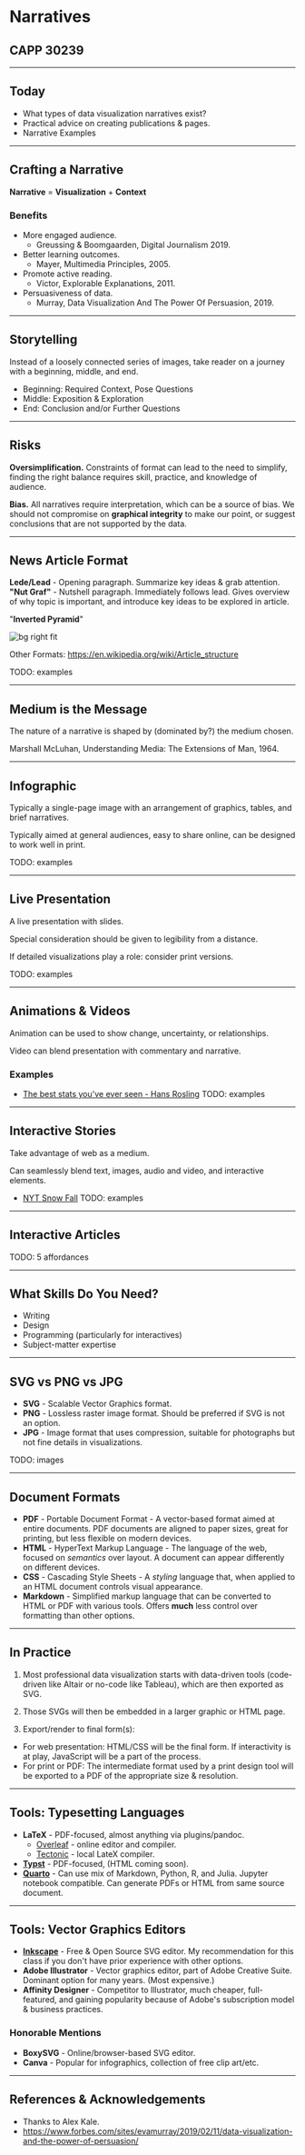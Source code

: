 # Narratives

## CAPP 30239

---

## Today

- What types of data visualization narratives exist?
- Practical advice on creating publications & pages.
- Narrative Examples

---

## Crafting a Narrative

**Narrative** = **Visualization** + **Context**

### Benefits

- More engaged audience.
    - Greussing & Boomgaarden, Digital Journalism 2019.
- Better learning outcomes.
    - Mayer, Multimedia Principles, 2005.
- Promote active reading.
    - Victor, Explorable Explanations, 2011.
- Persuasiveness of data.
    - Murray, Data Visualization And The Power Of Persuasion, 2019.

---

## Storytelling

Instead of a loosely connected series of images, take reader on a journey with a beginning, middle, and end.

- Beginning: Required Context, Pose Questions
- Middle: Exposition & Exploration
- End: Conclusion and/or Further Questions

---

## Risks

**Oversimplification.** Constraints of format can lead to the need to simplify, finding the right balance requires skill, practice, and knowledge of audience.

**Bias.** All narratives require interpretation, which can be a source of bias. We should not compromise on **graphical integrity** to make our point, or suggest conclusions that are not supported by the data.

---

## News Article Format

**Lede/Lead** - Opening paragraph. Summarize key ideas & grab attention.
**"Nut Graf"** - Nutshell paragraph. Immediately follows lead. Gives overview of why topic is important, and introduce key ideas to be explored in article.

"**Inverted Pyramid**"

![bg right fit](pyramid.svg)

Other Formats: <https://en.wikipedia.org/wiki/Article_structure>

TODO: examples

---

## Medium is the Message

The nature of a narrative is shaped by (dominated by?) the medium chosen.

Marshall McLuhan, Understanding Media: The Extensions of Man, 1964.

---

## Infographic

Typically a single-page image with an arrangement of graphics, tables, and brief narratives.

Typically aimed at general audiences, easy to share online, can be designed to work well in print.

TODO: examples

---

## Live Presentation

A live presentation with slides.

Special consideration should be given to legibility from a distance.

If detailed visualizations play a role: consider print versions.

TODO: examples

---

## Animations & Videos

Animation can be used to show change, uncertainty, or relationships.

Video can blend presentation with commentary and narrative.

### Examples

- [The best stats you've ever seen - Hans Rosling](https://www.ted.com/talks/hans_rosling_the_best_stats_you_ve_ever_seen?subtitle=en)
TODO: examples

---

## Interactive Stories

Take advantage of web as a medium.

Can seamlessly blend text, images, audio and video, and interactive elements.

- [NYT Snow Fall](https://www.nytimes.com/projects/2012/snow-fall/index.html#/?part=tunnel-creek)
TODO: examples

---

## Interactive Articles

TODO: 5 affordances

---

## What Skills Do You Need?

- Writing
- Design
- Programming (particularly for interactives)
- Subject-matter expertise

---

## SVG vs PNG vs JPG

- **SVG** - Scalable Vector Graphics format.
- **PNG** - Lossless raster image format. Should be preferred if SVG is not an option.
- **JPG** - Image format that uses compression, suitable for photographs but not fine details in visualizations.

TODO: images

---

## Document Formats

- **PDF** - Portable Document Format - A vector-based format aimed at entire documents. PDF documents are aligned to paper sizes, great for printing, but less flexible on modern devices.
- **HTML** - HyperText Markup Language - The language of the web, focused on *semantics* over layout. A document can appear differently on different devices.
- **CSS** - Cascading Style Sheets - A *styling* language that, when applied to an HTML document controls visual appearance.
- **Markdown** - Simplified markup language that can be converted to HTML or PDF with various tools. Offers **much** less control over formatting than other options.

---

## In Practice

1. Most professional data visualization starts with data-driven tools (code-driven like Altair or no-code like Tableau), which are then exported as SVG.

2. Those SVGs will then be embedded in a larger graphic or HTML page.

3. Export/render to final form(s):
  - For web presentation: HTML/CSS will be the final form. If interactivity is at play, JavaScript will be a part of the process.
  - For print or PDF: The intermediate format used by a print design tool will be exported to a PDF of the appropriate size & resolution.


---

## Tools: Typesetting Languages

- **LaTeX** - PDF-focused, almost anything via plugins/pandoc.
    - [Overleaf](https://overleaf.com) - online editor and compiler.
    - [Tectonic](https://tectonic-typesetting.github.io/en-US/) - local LateX compiler.
- **[Typst](https://typst.app)** - PDF-focused, (HTML coming soon).
- **[Quarto](https://quarto.org)** - Can use mix of Markdown, Python, R, and Julia.  Jupyter notebook compatible.  Can generate PDFs or HTML from same source document.

<!--
**LaTeX** is the most widely used in academic & scientific circles. It is a document typesetting language designed originally for Computer Science text.  The author, Donald Knuth, created the original (TeX) so he could typeset his magnum opus, *The Art of Computer Programming*.  The easiest way to work with LaTeX is to use , an online editor & compiler. Many versions exist that can be run locally, such as 
-->

---

## Tools: Vector Graphics Editors

- **[Inkscape](https://inkscape.org)** - Free & Open Source SVG editor. My recommendation for this class if you don't have prior experience with other options.
- **Adobe Illustrator** - Vector graphics editor, part of Adobe Creative Suite. Dominant option for many years. (Most expensive.)
- **Affinity Designer** - Competitor to Illustrator, much cheaper, full-featured, and gaining popularity because of Adobe's subscription model & business practices.

### Honorable Mentions

- **BoxySVG** - Online/browser-based SVG editor.
- **Canva** - Popular for infographics, collection of free clip art/etc. 


---

## References & Acknowledgements

- Thanks to Alex Kale.
- <https://www.forbes.com/sites/evamurray/2019/02/11/data-visualization-and-the-power-of-persuasion/>
